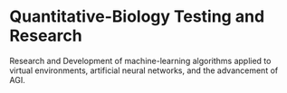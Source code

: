 # Quantitative-Biology Testing and Research
Research and Development of machine-learning algorithms applied
to virtual environments, artificial neural networks, and the advancement of AGI.
